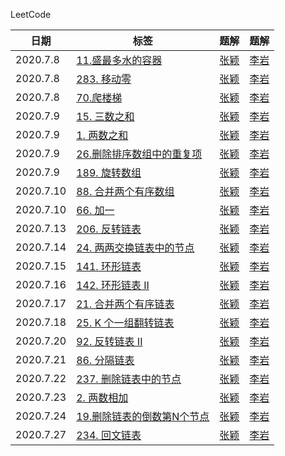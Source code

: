 LeetCode

| 日期 | 标签 | 题解 | 题解 |
|---| ----- | -------- | ---------- | 
|2020.7.8| [11.盛最多水的容器](https://leetcode-cn.com/problems/container-with-most-water/)|[张颖](./php/zhangying/7.8zhangying.php)|[李岩](./php/liyan/7.8liyan.php)
|2020.7.8| [283. 移动零](https://leetcode-cn.com/problems/move-zeroes/)|[张颖](./php/zhangying/7.8zhangying.php)|[李岩](./php/liyan/7.8liyan.php)
|2020.7.8| [70.爬楼梯](https://leetcode-cn.com/problems/climbing-stairs/)|[张颖](./php/zhangying/7.8zhangying.php)|[李岩](./php/liyan/7.8liyan.php)
|2020.7.9| [15. 三数之和](https://leetcode-cn.com/problems/3sum/)|[张颖](./php/zhangying/7.9zhangying.php)|[李岩](./php/liyan/7.9liyan.php)
|2020.7.9| [1. 两数之和](https://leetcode-cn.com/problems/two-sum/)|[张颖](./php/zhangying/7.9zhangying.php)|[李岩](./php/liyan/7.9liyan.php)
|2020.7.9| [26.删除排序数组中的重复项](https://leetcode-cn.com/problems/remove-duplicates-from-sorted-array/)|[张颖](./php/zhangying/7.9zhangying.php)|[李岩](./php/liyan/7.9liyan.php)
|2020.7.9| [189. 旋转数组](https://leetcode-cn.com/problems/rotate-array/)|[张颖](./php/zhangying/7.9zhangying.php)|[李岩](./php/liyan/7.9liyan.php)
|2020.7.10| [88. 合并两个有序数组](https://leetcode-cn.com/problems/merge-sorted-array/)|[张颖](./php/zhangying/7.10zhangying.php)|[李岩](./php/liyan/7.10liyan.php)
|2020.7.10| [66. 加一](https://leetcode-cn.com/problems/plus-one/)|[张颖](./php/zhangying/7.10zhangying.php)|[李岩](./php/liyan/7.10liyan.php)
|2020.7.13| [206. 反转链表](https://leetcode-cn.com/problems/reverse-linked-list/)|[张颖](./php/zhangying/7.13zhangying.php)|[李岩](./php/liyan/7.13liyan.php)
|2020.7.14| [24. 两两交换链表中的节点](https://leetcode-cn.com/problems/swap-nodes-in-pairs)|[张颖](./php/zhangying/7.14zhangying.php)|[李岩](./php/liyan/7.14liyan.php)
|2020.7.15| [141. 环形链表](https://leetcode-cn.com/problems/linked-list-cycle)|[张颖](./php/zhangying/7.15zhangying.php)|[李岩](./php/liyan/7.15liyan.php)
|2020.7.16| [142. 环形链表 II](https://leetcode-cn.com/problems/linked-list-cycle-ii)|[张颖](./php/zhangying/7.16zhangying.php)|[李岩](./php/liyan/7.16liyan.php)
|2020.7.17| [21. 合并两个有序链表](https://leetcode-cn.com/problems/merge-two-sorted-lists/)|[张颖](./php/zhangying/7.17zhangying.php)|[李岩](./php/liyan/7.17liyan.php)
|2020.7.18| [25. K 个一组翻转链表](https://leetcode-cn.com/problems/reverse-nodes-in-k-group/)|[张颖](./php/zhangying/7.18zhangying.php)|[李岩](./php/liyan/7.18liyan.php)
|2020.7.20| [92. 反转链表 II](https://leetcode-cn.com/problems/reverse-linked-list-ii/)|[张颖](./php/zhangying/7.20zhangying.php)|[李岩](./php/liyan/7.20liyan.php)
|2020.7.21| [86. 分隔链表](https://leetcode-cn.com/problems/partition-list/)|[张颖](./php/zhangying/7.21zhangying.php)|[李岩](./php/liyan/7.21liyan.php)
|2020.7.22| [237. 删除链表中的节点](https://leetcode-cn.com/problems/delete-node-in-a-linked-list/)|[张颖](./php/zhangying/7.22zhangying.php)|[李岩](./php/liyan/7.22liyan.php)
|2020.7.23| [2. 两数相加](https://leetcode-cn.com/problems/add-two-numbers/)|[张颖](./php/zhangying/7.23zhangying.php)|[李岩](./php/liyan/7.23liyan.php)
|2020.7.24| [19.删除链表的倒数第N个节点](https://leetcode-cn.com/problems/remove-nth-node-from-end-of-list/)|[张颖](./php/zhangying/7.24zhangying.php)|[李岩](./php/liyan/7.24liyan.php)
|2020.7.27| [234. 回文链表](https://leetcode-cn.com/problems/palindrome-linked-list/)|[张颖](./php/zhangying/7.27zhangying.php)|[李岩](./php/liyan/7.27liyan.php)



